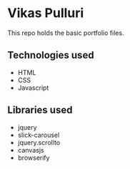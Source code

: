 
# Vikas Pulluri

This repo holds the basic portfolio files.

## Technologies used

- HTML
- CSS
- Javascript

## Libraries used

- jquery
- slick-carousel
- jquery.scrollto
- canvasjs
- browserify
